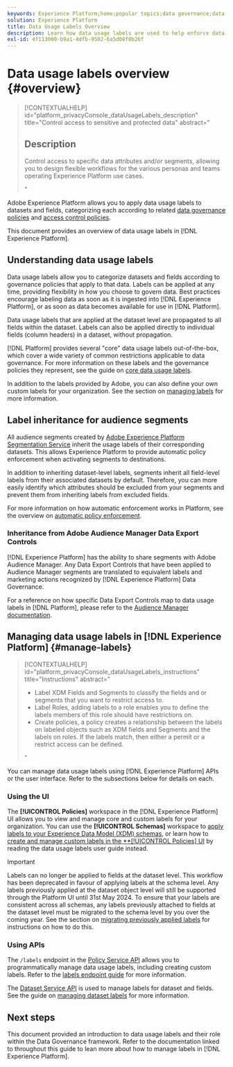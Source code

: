 ```yaml
---
keywords: Experience Platform;home;popular topics;data governance;data usage label api;policy service api;data usage labels overview
solution: Experience Platform
title: Data Usage Labels Overview
description: Learn how data usage labels are used to help enforce data governance compliance in Adobe Experience Platform.
exl-id: 4f113000-b9a1-4dfb-9502-6a5d08f0b26f
---
```

# Data usage labels overview {#overview}

>[!CONTEXTUALHELP]
>id="platform_privacyConsole_dataUsageLabels_description"
>title="Control access to sensitive and protected data"
>abstract="<h2>Description</h2><p>Control access to specific data attributes and/or segments, allowing you to design flexible workflows for the various personas and teams operating Experience Platform use cases.</p>"

Adobe Experience Platform allows you to apply data usage labels to datasets and fields, categorizing each according to related [data governance policies](../policies/overview.md) and [access control policies](../../access-control/abac/ui/policies.md).

This document provides an overview of data usage labels in [!DNL Experience Platform].

## Understanding data usage labels

Data usage labels allow you to categorize datasets and fields according to governance policies that apply to that data. Labels can be applied at any time, providing flexibility in how you choose to govern data. Best practices encourage labeling data as soon as it is ingested into [!DNL Experience Platform], or as soon as data becomes available for use in [!DNL Platform].

Data usage labels that are applied at the dataset level are propagated to all fields within the dataset. Labels can also be applied directly to individual fields (column headers) in a dataset, without propagation.

[!DNL Platform] provides several "core" data usage labels out-of-the-box, which cover a wide variety of common restrictions applicable to data governance. For more information on these labels and the governance policies they represent, see the guide on [core data usage labels](reference.md).

In addition to the labels provided by Adobe, you can also define your own custom labels for your organization. See the section on [managing labels](#manage-labels) for more information.

## Label inheritance for audience segments

All audience segments created by [Adobe Experience Platform Segmentation Service](../../segmentation/home.md) inherit the usage labels of their corresponding datasets. This allows Experience Platform to provide automatic policy enforcement when activating segments to destinations.

In addition to inheriting dataset-level labels, segments inherit all field-level labels from their associated datasets by default. Therefore, you can more easily identify which attributes should be excluded from your segments and prevent them from inheriting labels from excluded fields.

For more information on how automatic enforcement works in Platform, see the overview on [automatic policy enforcement](../enforcement/auto-enforcement.md).

### Inheritance from Adobe Audience Manager Data Export Controls

[!DNL Experience Platform] has the ability to share segments with Adobe Audience Manager. Any Data Export Controls that have been applied to Audience Manager segments are translated to equivalent labels and marketing actions recognized by [!DNL Experience Platform] Data Governance.

For a reference on how specific Data Export Controls map to data usage labels in [!DNL Platform], please refer to the [Audience Manager documentation](https://experienceleague.adobe.com/docs/audience-manager/user-guide/implementation-integration-guides/integration-experience-platform/aam-aep-audience-sharing.html#aam-data-export-control-in-aep).

## Managing data usage labels in [!DNL Experience Platform] {#manage-labels}

>[!CONTEXTUALHELP]
>id="platform_privacyConsole_dataUsageLabels_instructions"
>title="Instructions"
>abstract="<ul><li>Label XDM Fields and Segments to classify the fields and or segments that you want to restrict access to.</li><li>Label Roles, adding labels to a role enables you to define the labels members of this role should have restrictions on.</li><li>Create policies, a policy creates a relationship between the labels on labeled objects such as XDM fields and Segments and the labels on roles. If the labels match, then either a permit or a restrict access can be defined.</li></ul>"

You can manage data usage labels using [!DNL Experience Platform] APIs or the user interface. Refer to the subsections below for details on each.

### Using the UI

The **[!UICONTROL Policies]** workspace in the [!DNL Experience Platform] UI allows you to view and manage core and custom labels for your organization. You can use the **[!UICONTROL Schemas]** workspace to [apply labels to your Experience Data Model (XDM) schemas](../../xdm/tutorials/labels.md), or learn how to [create and manage custom labels in the **[!UICONTROL Policies] UI](./user-guide.md) by reading the data usage labels user guide instead.

>[!IMPORTANT]
>
>Labels can no longer be applied to fields at the dataset level. This workflow has been deprecated in favour of applying labels at the schema level. Any labels previously applied at the dataset object level will still be supported through the Platform UI until 31st May 2024. To ensure that your labels are consistent across all schemas, any labels previously attached to fields at the dataset level must be migrated to the schema level by you over the coming year. See the section on [migrating previously applied labels](../e2e.md#migrate-labels) for instructions on how to do this.

### Using APIs

The `/labels` endpoint in the [Policy Service API](https://www.adobe.io/experience-platform-apis/references/policy-service/) allows you to programmatically manage data usage labels, including creating custom labels. Refer to the [labels endpoint guide](../api/labels.md) for more information.

The [Dataset Service API](https://www.adobe.io/experience-platform-apis/references/dataset-service/) is used to manage labels for dataset and fields. See the guide on [managing dataset labels](./dataset-api.md) for more information.

## Next steps

This document provided an introduction to data usage labels and their role within the Data Governance framework. Refer to the documentation linked to throughout this guide to lean more about how to manage labels in [!DNL Experience Platform].
